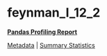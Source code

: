 # feynman_I_12_2

[**Pandas Profiling Report**](https://epistasislab.github.io/pmlb/profile/feynman_I_12_2.html)

[Metadata](metadata.yaml) | [Summary Statistics](summary_stats.tsv)

